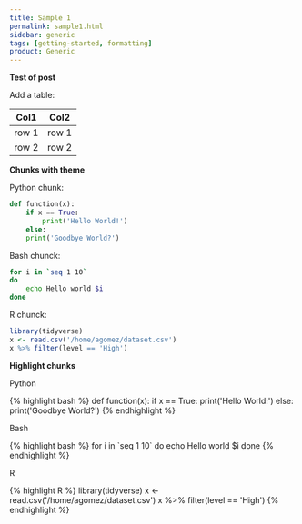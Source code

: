```yaml
---
title: Sample 1
permalink: sample1.html
sidebar: generic
tags: [getting-started, formatting]
product: Generic
---
```


<p><strong>Test of post</strong></p>

Add a table:

| Col1 | Col2 |
|----|-----|
| row 1 | row 1 |
| row 2 | row 2 |

<p><strong>Chunks with theme</strong></p>

Python chunk:

```python
def function(x):
    if x == True:
        print('Hello World!')
    else:
	print('Goodbye World?')
```

Bash chunck:

```bash
for i in `seq 1 10`
do
    echo Hello world $i
done
```

R chunck:

```r
library(tidyverse)
x <- read.csv('/home/agomez/dataset.csv')
x %>% filter(level == 'High')
```
<p><strong>Highlight chunks</strong></p>

<p>Python</p>
{% highlight bash %}
def function(x):
    if x == True:
        print('Hello World!')
    else:
	print('Goodbye World?')
{% endhighlight %}


<p>Bash</p>
{% highlight bash %}
for i in `seq 1 10`
do
    echo Hello world $i
done
{% endhighlight %}

<p>R</p>
{% highlight R %}
library(tidyverse)
x <- read.csv('/home/agomez/dataset.csv')
x %>% filter(level == 'High')
{% endhighlight %}

